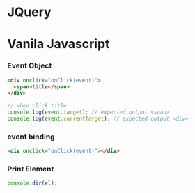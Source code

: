 # JQuery

# Vanila Javascript

### Event Object

```html
<div onclick="onClick(event)">
  <span>title</span>
</div>
```

```js
// when click title
console.log(event.target); // expected output <span>
console.log(event.currentTarget); // expected output <div>
```

### event binding

```html
<div onclick="onClick(event)"></div>
```

### Print Element

```js
console.dir(el);
```
